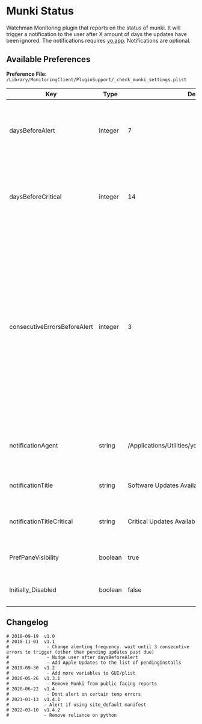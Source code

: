 # Munki Status

Watchman Monitoring plugin that reports on the status of munki. It will trigger a notification to the user after X amount of days the updates have been ignored. The notifications requires [yo.app](https://github.com/sheagcraig/yo). Notifications are optional.

## Available Preferences

**Preference File**: `/Library/MonitoringClient/PluginSupport/_check_munki_settings.plist`

<table>
<thead>
  <tr>
    <th>Key</th>
    <th>Type</th>
    <th>Default</th>
    <th>Description</th>
  </tr>
</thead>
<tbody>
  <tr>
    <td>daysBeforeAlert</td>
    <td>integer</td>
    <td>7</td>
    <td>Number of days updates need to be pending before the first notification</td>
  </tr>
  <tr>
    <td>daysBeforeCritical</td>
    <td>integer</td>
    <td>14</td>
    <td>Number of days updates need to be pending before we classify the alert as CRITICAL</td>
  </tr>
  <tr>
    <td>consecutiveErrorsBeforeAlert</td>
    <td>integer</td>
    <td>3</td>
    <td>How many consecutive munki runs with errors are needed before we trigger a Watchman alert. Sometimes munki repos can be down or a client can try to reach your munki instance when they are not connected. This prevents the plugin from being too chatty.</td>
  </tr>
  <tr>
    <td>notificationAgent</td>
    <td>string</td>
    <td>/Applications/Utilities/yo.app/Contents/MacOS/yo</td>
    <td>Full path (not escaped) to your version of yo</td>
  </tr>
  <tr>
    <td>notificationTitle</td>
    <td>string</td>
    <td>Software Updates Available</td>
    <td>Yo notification title for a user alert</td>
  </tr>
  <tr>
    <td>notificationTitleCritical</td>
    <td>string</td>
    <td>Critical Updates Available</td>
    <td>Yo notification title for a CRITICAL user alert</td>
  </tr>
  <tr>
    <td>PrefPaneVisibility</td>
    <td>boolean</td>
    <td>true</td>
    <td>Visibility within the WM pref-pane</td>
  </tr>
  <tr>
    <td>Initially_Disabled</td>
    <td>boolean</td>
    <td>false</td>
    <td>Whether the plugin is disabled by default</td>
  </tr>
</tbody>
</table>

## Changelog

```
# 2018-09-19  v1.0
# 2018-11-01  v1.1
#              - Change alerting frequency. wait until 3 consecutive errors to trigger (other than pending updates past due)
#              - Nudge user after daysBeforeAlert
#              - Add Apple Updates to the list of pendingInstalls
# 2019-09-30  v1.2
#              - Add more variables to GUI/plist
# 2020-05-26  v1.3.1
#              - Remove Munki from public facing reports
# 2020-06-22  v1.4
#              - Dont alert on certain temp errors
# 2021-01-13  v1.4.1
#             - Alert if using site_default manifest
# 2022-03-10  v1.4.2
#             - Remove reliance on python
```
